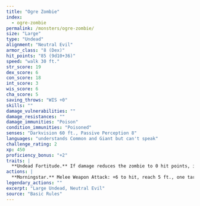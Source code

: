 ```yaml
---
title: "Ogre Zombie"
index:
  - ogre-zombie
permalink: /monsters/ogre-zombie/
size: "Large"
type: "Undead"
alignment: "Neutral Evil"
armor_class: "8 (Dex)"
hit_points: "85 (9d10+36)"
speed: "walk 30 ft."
str_score: 19
dex_score: 6
con_score: 18
int_score: 3
wis_score: 6
cha_score: 5
saving_throws: "WIS +0"
skills: ""
damage_vulnerabilities: ""
damage_resistances: ""
damage_immunities: "Poison"
condition_immunities: "Poisoned"
senses: "Darkvision 60 ft., Passive Perception 8"
languages: "understands Common and Giant but can't speak"
challenge_rating: 2
xp: 450
proficiency_bonus: "+2"
traits: |
  **Undead Fortitude.** If damage reduces the zombie to 0 hit points, it must make a Constitution saving throw with a DC of 5+the damage taken, unless the damage is radiant or from a critical hit. On a success, the zombie drops to 1 hit point instead.
actions: |
  **Morningstar.** Melee Weapon Attack: +6 to hit, reach 5 ft., one target. Hit: 13 (2d8 + 4) bludgeoning damage.  
legendary_actions: ""
excerpt: "Large Undead, Neutral Evil"
source: "Basic Rules"
---
```

